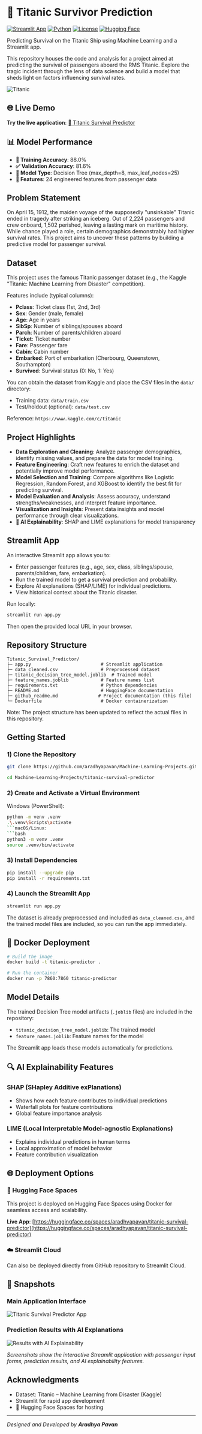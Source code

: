 # 🚢 Titanic Survivor Prediction

[![Streamlit App](https://static.streamlit.io/badges/streamlit_badge_black_white.svg)](https://huggingface.co/spaces/aradhyapavan/titanic-survival-predictor)
[![Python](https://img.shields.io/badge/Python-3.11+-blue.svg)](https://www.python.org/downloads/)
[![License](https://img.shields.io/badge/License-MIT-green.svg)](https://opensource.org/licenses/MIT)
[![Hugging Face](https://img.shields.io/badge/%F0%9F%A4%97%20Hugging%20Face-Spaces-blue)](https://huggingface.co/spaces/aradhyapavan/titanic-survival-predictor)

Predicting Survival on the Titanic Ship using Machine Learning and a Streamlit app.

This repository houses the code and analysis for a project aimed at predicting the survival of passengers aboard the RMS Titanic. Explore the tragic incident through the lens of data science and build a model that sheds light on factors influencing survival rates.

![Titanic](https://upload.wikimedia.org/wikipedia/commons/thumb/f/fd/RMS_Titanic_3.jpg/640px-RMS_Titanic_3.jpg)

## 🌐 Live Demo

**Try the live application**: [🚢 Titanic Survival Predictor](https://huggingface.co/spaces/aradhyapavan/titanic-survival-predictor)

## 📊 Model Performance

- **🎯 Training Accuracy**: 88.0%
- **✅ Validation Accuracy**: 81.6%
- **🌳 Model Type**: Decision Tree (max_depth=8, max_leaf_nodes=25)
- **🔧 Features**: 24 engineered features from passenger data

## Problem Statement

On April 15, 1912, the maiden voyage of the supposedly "unsinkable" Titanic ended in tragedy after striking an iceberg. Out of 2,224 passengers and crew onboard, 1,502 perished, leaving a lasting mark on maritime history. While chance played a role, certain demographics demonstrably had higher survival rates. This project aims to uncover these patterns by building a predictive model for passenger survival.

## Dataset

This project uses the famous Titanic passenger dataset (e.g., the Kaggle "Titanic: Machine Learning from Disaster" competition).

Features include (typical columns):
- **Pclass**: Ticket class (1st, 2nd, 3rd)
- **Sex**: Gender (male, female)
- **Age**: Age in years
- **SibSp**: Number of siblings/spouses aboard
- **Parch**: Number of parents/children aboard
- **Ticket**: Ticket number
- **Fare**: Passenger fare
- **Cabin**: Cabin number
- **Embarked**: Port of embarkation (Cherbourg, Queenstown, Southampton)
- **Survived**: Survival status (0: No, 1: Yes)

You can obtain the dataset from Kaggle and place the CSV files in the `data/` directory:

- Training data: `data/train.csv`
- Test/holdout (optional): `data/test.csv`

Reference: `https://www.kaggle.com/c/titanic`

## Project Highlights

- **Data Exploration and Cleaning**: Analyze passenger demographics, identify missing values, and prepare the data for model training.
- **Feature Engineering**: Craft new features to enrich the dataset and potentially improve model performance.
- **Model Selection and Training**: Compare algorithms like Logistic Regression, Random Forest, and XGBoost to identify the best fit for predicting survival.
- **Model Evaluation and Analysis**: Assess accuracy, understand strengths/weaknesses, and interpret feature importance.
- **Visualization and Insights**: Present data insights and model performance through clear visualizations.
- **🧠 AI Explainability**: SHAP and LIME explanations for model transparency

## Streamlit App

An interactive Streamlit app allows you to:
- Enter passenger features (e.g., age, sex, class, siblings/spouse, parents/children, fare, embarkation).
- Run the trained model to get a survival prediction and probability.
- Explore AI explanations (SHAP/LIME) for individual predictions.
- View historical context about the Titanic disaster.

Run locally:

```bash
streamlit run app.py
```

Then open the provided local URL in your browser.

## Repository Structure

```text
Titanic_Survival_Predictor/
├─ app.py                          # Streamlit application
├─ data_cleaned.csv                # Preprocessed dataset
├─ titanic_decision_tree_model.joblib  # Trained model
├─ feature_names.joblib            # Feature names list
├─ requirements.txt                # Python dependencies
├─ README.md                       # HuggingFace documentation
├─ github_readme.md               # Project documentation (this file)
└─ Dockerfile                      # Docker containerization
```

Note: The project structure has been updated to reflect the actual files in this repository.

## Getting Started

### 1) Clone the Repository

```bash
git clone https://github.com/aradhyapavan/Machine-Learning-Projects.git

cd Machine-Learning-Projects/titanic-survival-predictor
```

### 2) Create and Activate a Virtual Environment

Windows (PowerShell):
```bash
python -m venv .venv
.\.venv\Scripts\activate
```macOS/Linux:
```bash
python3 -m venv .venv
source .venv/bin/activate
```

### 3) Install Dependencies

```bash
pip install --upgrade pip
pip install -r requirements.txt
```

### 4) Launch the Streamlit App

```bash
streamlit run app.py
```

The dataset is already preprocessed and included as `data_cleaned.csv`, and the trained model files are included, so you can run the app immediately.

## 🐳 Docker Deployment

```bash
# Build the image
docker build -t titanic-predictor .

# Run the container
docker run -p 7860:7860 titanic-predictor
```

## Model Details

The trained Decision Tree model artifacts (`.joblib` files) are included in the repository:
- `titanic_decision_tree_model.joblib`: The trained model
- `feature_names.joblib`: Feature names for the model

The Streamlit app loads these models automatically for predictions.

## 🔍 AI Explainability Features

### SHAP (SHapley Additive exPlanations)
- Shows how each feature contributes to individual predictions
- Waterfall plots for feature contributions
- Global feature importance analysis

### LIME (Local Interpretable Model-agnostic Explanations)
- Explains individual predictions in human terms
- Local approximation of model behavior
- Feature contribution visualization

## 🌐 Deployment Options

### 🤗 Hugging Face Spaces
This project is deployed on Hugging Face Spaces using Docker for seamless access and scalability.

**Live App**: [https://huggingface.co/spaces/aradhyapavan/titanic-survival-predictor](https://huggingface.co/spaces/aradhyapavan/titanic-survival-predictor)

### ☁️ Streamlit Cloud
Can also be deployed directly from GitHub repository to Streamlit Cloud.

## 📸 Snapshots

### Main Application Interface
![Titanic Survival Predictor App](snapshots/1.Titanic_Survival_Predictor_app.png)

### Prediction Results with AI Explanations
![Results with AI Explainability](snapshots/2.Result_with_ai_explainability.png)

*Screenshots show the interactive Streamlit application with passenger input forms, prediction results, and AI explainability features.*

## Acknowledgments

- Dataset: Titanic – Machine Learning from Disaster (Kaggle)
- Streamlit for rapid app development
- 🤗 Hugging Face Spaces for hosting



---

*Designed and Developed by **Aradhya Pavan***


